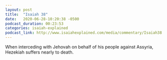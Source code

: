 ```yaml
---
layout: post
title:  "Isaiah 38"
date:   2020-06-28-10:20:38 -0500
podcast_duration: 00:23:53
categories: isaiah-explained
podcast_link: http://www.isaiahexplained.com/media/commentary/Isaiah38.mp3
---
```

When interceding with Jehovah on behalf of his people against Assyria, Hezekiah suffers nearly to death.
